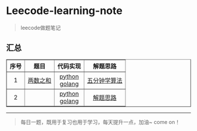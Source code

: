 # Leecode-learning-note
>leecode做题笔记

## 汇总



<div>
<table border="1">
<tr align = "center" valign="center">
  <th>序号</th>
  <th>题目</th>
  <th>代码实现</th>
  <th>解题思路</th>
</tr>
<tr align = "center">
  <td>1</td>
  <td><a href = "https://leetcode-cn.com/problems/two-sum/">两数之和</a></td>
  <td>
      <a href = "">python</a>
      <br/>
      <a href = "">golang</a>
  </td>
  <td><a href = "https://www.cxyxiaowu.com/6840.html">五分钟学算法</a></td>
</tr>
<tr align = "center" valign="center">
  <td>2</td>
  <td><a href = "https://leetcode-cn.com/problems/two-sum/"></a></td>
  <td>
      <a href = "">python</a>
      <br/>
      <a href = "">golang</a>
  </td>
  <td><a href = "">解题思路</a></td>
</tr>
</table>
</div>

---
>每日一题，既用于复习也用于学习，每天提升一点，加油~ come on！
